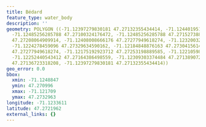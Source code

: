 ```yaml
---
title: Bédard
feature_type: water_body
description: ''
geometry: POLYGON ((-71.12397279830181 47.27132355434414, -71.12440195174348 47.27099596191061,
  -71.12485256285788 47.27100324176472, -71.12485256285788 47.27152738861295, -71.12488474936605
  47.27208064909914, -71.12408008666176 47.27277949618274, -71.12320032210569 47.27316531405612,
  -71.1224278459096 47.27329634590162, -71.12184848876163 47.27304156145988, -71.12170901389348
  47.27277949618274, -71.12175192923712 47.27253198889585, -71.122105980827 47.27206608968635,
  -71.12252440543412 47.27164386498559, -71.12309303374484 47.27138907258752, -71.12353291602287
  47.27136723318208, -71.12397279830181 47.27132355434414))
geo_error: 0.0
bbox:
  xmin: -71.1248847
  ymin: 47.270996
  xmax: -71.121709
  ymax: 47.2732963
longitude: -71.1233611
latitude: 47.2721962
external_links: {}
---
```

